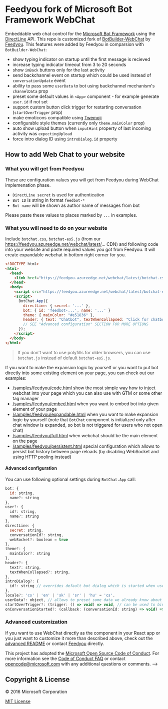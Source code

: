 # Feedyou fork of Microsoft Bot Framework WebChat

Embeddable web chat control for the [Microsoft Bot Framework](http://www.botframework.com) using the [DirectLine](https://docs.botframework.com/en-us/restapi/directline3/) API. This repo is customized fork of [BotBuilder-WebChat](https://github.com/Microsoft/BotFramework-WebChat) by [Feedyou](https://feedyou.agency). This features were added by Feedyou in comparsion with `BotBuilder-WebChat`:
  * show typing indicator on startup until the first message is recieved
  * increase typing indicator timeout from 3 to 20 seconds
  * show `imBack` buttons only for the last activity
  * send backchannel event on startup which could be used instead of `conversationUpdate` event
  * ability to pass some `userData` to bot using backchannel mechanism's `channelData` prop
  * preset some default values in `<App>` component - for example generate `user.id` if not set
  * support custom button click trigger for restarting conversation (`startOverTrigger` prop)
  * make emoticons compatible using [Twemoji](https://github.com/twitter/twemoji) 
  * configurable style themes (currently only `theme.mainColor` prop)
  * auto show upload button when `inputHint` property of last incoming activity was `expectingUpload`
  * force intro dialog ID using `introDialog.id` property

## How to add Web Chat to your website

### What you will get from Feedyou
These are configuration values you will get from Feedyou during WebChat implemenation phase.

  * `DirectLine secret` is used for authentication
  * `Bot ID` is string in format `feedbot-*`
  * `Bot name` will be shown as author name of messages from bot

Please paste these values to places marked by `...` in examples.

### What you will need to do on your website

Include `botchat.css`, `botchat-es5.js` (from our https://feedyou.azureedge.net/webchat/latest/... CDN) and following code into your website and paste required values you got from Feedyou. It will create expandable webchat in bottom right corner for you.

```HTML
<!DOCTYPE html>
<html>
  <head>
    <link href="https://feedyou.azureedge.net/webchat/latest/botchat.css" rel="stylesheet" />
  </head>
  <body>
    <script src="https://feedyou.azureedge.net/webchat/latest/botchat-es5.js"></script>
    <script>
      BotChat.App({
        directLine: { secret: '...' },                  
        bot: { id: 'feedbot-...', name: '...' }
        theme: { mainColor: "#e51836" },
        header: { text: "Chatbot", textWhenCollapsed: "Click for chatbot!" }
        // SEE "Advanced configuration" SECTION FOR MORE OPTIONS
      });
    </script>
  </body>
</html>
```

> If you don't want to use polyfills for older browsers, you can use `botchat.js` instead of default `botchat-es5.js`.

If you want to make the expansion logic by yourself or you want to put bot directly into some existing element on your page, you can check out our examples:
  - [/samples/feedyou/code.html](https://github.com/wearefeedyou/feedbot-webchat/blob/master/samples/feedyou/code.html) show the most simple way how to inject webchat into your page which you can also use with GTM or some other tag manager
  -	[/samples/feedyou/embed.html](https://github.com/wearefeedyou/feedbot-webchat/blob/master/samples/feedyou/embed.html)	when you want to embed bot into given element of your page
  -	[/samples/feedyou/expandable.html](https://github.com/wearefeedyou/feedbot-webchat/blob/master/samples/feedyou/expandable.html) when you want to make expansion logic by yourself (note that `BotChat` component is initialized only after chat window is expanded, so bot is not triggered for users who not open chat)
  - [/samples/feedyou/full.html](https://github.com/wearefeedyou/feedbot-webchat/blob/master/samples/feedyou/full.html) when webchat should be the main element on the page
  -	[/samples/feedyou/persistent.html](https://github.com/wearefeedyou/feedbot-webchat/blob/master/samples/feedyou/persistent.html) special configuration which allows to persist bot history between page reloads (by disabling WebSocket and using HTTP pooling instead)
  
#### Advanced configuration
You can use following optional settings during `BotChat.App` call:

```javascript
bot: {
  id: string,
  name?: string
},
user?: {
  id?: string,
  name?: string
},
directLine: {
  secret: string,
  conversationId?: string,
  webSocket?: boolean = true
},
theme?: {
  mainColor?: string
},
header?: {
  text?: string,
  textWhenCollapsed?: string,
},
introDialog?: {
  id?: string // overrides default bot dialog which is started when user opens webchat
},
locale?: 'cs' | 'en' | 'sk' | 'sr' | 'hu' = 'cs', 
userData?: object, // allows to preset some data we already know about user (email, phone, etc.)
startOverTrigger?: (trigger: () => void) => void, // can be used to binding onclick event on element which can be used to restart conversation
onConversationStarted?: (callback: (conversationId: string) => void) => void // can be used to store conversationId for new conversations (useful for history persistence)
```

<!---
* `/samples/standalone` has a slightly more sophisticated version of this code, great for testing
* You can reference to latest release like this, [https://cdn.botframework.com/botframework-webchat/latest/botchat.js](https://cdn.botframework.com/botframework-webchat/latest/botchat.js). Make sure you use the same version for both `botchat.css` and `botchat.js`.
   * You can also reference to a previously published build, for example, [https://cdn.botframework.com/botframework-webchat/0.11.4/botchat.js](https://cdn.botframework.com/botframework-webchat/0.11.4/botchat.js).
   * Or if you want to try out latest fixes as on our GitHub `master` branch, you can use [https://cdn.botframework.com/botframework-webchat/0.13.1-master.ea2166a/botchat.js](https://cdn.botframework.com/botframework-webchat/0.13.1-master.ea2166a/botchat.js). For all version information, you can find it on [NPM](https://www.npmjs.com/package/botframework-webchat?activeTab=versions).
* Don't want to depend on a CDN? Download the files and serve them up from your own website.
* Want to run a custom build of Web Chat? Clone this repo, [alter it](#customizing-web-chat), [build it](#building-web-chat), and reference your built `botchat.css` and `botchat.js` files.
* Go to the next level with [Advanced Web Chat](#advanced-web-chat)
* Running Web Chat inline may not work for some web pages. Read on for a solution.
-->

### Advanced customization
If you want to use WebChat directly as the component in your React app or you just want to customize it more than described above, check out the [advanced README](https://github.com/wearefeedyou/feedbot-webchat/blob/master/README-ADVANCED.md) or contact [Feedyou](mailto:hello@feedyou.agency) directly.

This project has adopted the [Microsoft Open Source Code of Conduct](https://opensource.microsoft.com/codeofconduct/). For more information see the [Code of Conduct FAQ](https://opensource.microsoft.com/codeofconduct/faq/) or contact [opencode@microsoft.com](mailto:opencode@microsoft.com) with any additional questions or comments.
-->

## Copyright & License

© 2016 Microsoft Corporation

[MIT License](/LICENSE)
